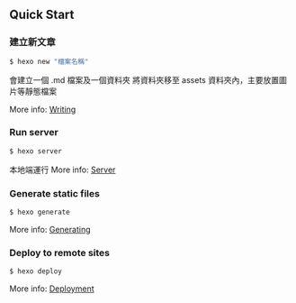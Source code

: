 ## Quick Start

### 建立新文章

```bash
$ hexo new "檔案名稱"
```

會建立一個 .md 檔案及一個資料夾
將資料夾移至 assets 資料夾內，主要放置圖片等靜態檔案

More info: [Writing](https://hexo.io/docs/writing.html)

### Run server

```bash
$ hexo server
```

本地端運行
More info: [Server](https://hexo.io/docs/server.html)

### Generate static files

```bash
$ hexo generate
```

More info: [Generating](https://hexo.io/docs/generating.html)

### Deploy to remote sites

```bash
$ hexo deploy
```

More info: [Deployment](https://hexo.io/docs/one-command-deployment.html)

